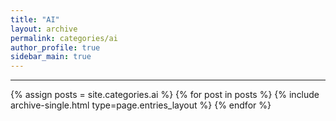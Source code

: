 ```yaml
---
title: "AI"
layout: archive
permalink: categories/ai
author_profile: true
sidebar_main: true
---
```


<!-- 공백이 포함되어 있는 카테고리 이름의 경우 site.categories['a b c'] 이런식으로! -->

***

{% assign posts = site.categories.ai %}
{% for post in posts %} {% include archive-single.html type=page.entries_layout %} {% endfor %}
